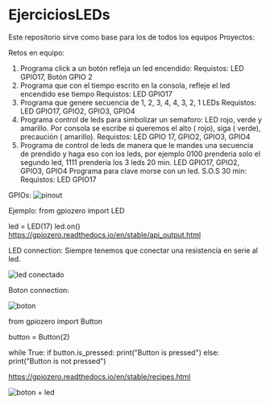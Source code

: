 # EjerciciosLEDs
Este repositorio sirve como base para los de todos los equipos
Proyectos: 

Retos en equipo: 
1) Programa click a un botón refleja un led encendido:
Requistos: LED GPIO17, Botón GPIO 2
3) Programa que con el tiempo escrito en la consola, refleje el led encendido ese tiempo
Requistos: LED GPIO17
4) Programa que genere secuencia de 1, 2, 3, 4, 4, 3, 2, 1 LEDs
Requistos: LED GPIO17, GPIO2, GPIO3, GPIO4
5) Programa control de leds para simbolizar un semaforo: LED rojo, verde y amarillo. Por consola se escribe si queremos el alto ( rojo), siga ( verde), precaución ( amarillo).
Requistos: LED GPIO 17, GPIO2, GPIO3, GPIO4
6) Programa de control de leds de manera que le mandes una secuencia de prendido y haga eso con los leds, por ejemplo 0100 prenderia solo el segundo led, 1111 prenderia los 3 leds 20 min. LED GPIO17, GPIO2, GPIO3, GPIO4
Programa para clave morse con un led. S.O.S  30 min:
Requistos: LED GPIO17



GPIOs:
![pinout](https://github.com/jgav1/EjerciciosLEDs/assets/36417687/db6c6350-d49a-47ca-8274-f02341fe73f7)



Ejemplo: 
from gpiozero import LED

led = LED(17)
led.on()
 https://gpiozero.readthedocs.io/en/stable/api_output.html 

LED connection: 
Siempre tenemos que conectar una resistencia en serie al led. 


![led conectado](https://github.com/jgav1/EjerciciosLEDs/assets/36417687/08e770cf-7fbe-4c03-8c30-d71fbf9b26cf)





Boton connection: 

![boton](https://github.com/jgav1/EjerciciosLEDs/assets/36417687/0b1698c3-45aa-484e-a45c-bdea63a12bd1)

from gpiozero import Button

button = Button(2)

while True:
    if button.is_pressed:
        print("Button is pressed")
    else:
        print("Button is not pressed")

https://gpiozero.readthedocs.io/en/stable/recipes.html 

![boton + led](https://github.com/jgav1/EjerciciosLEDs/assets/36417687/c4e4e7a7-8c2b-4074-87cf-543509158e05)





